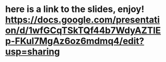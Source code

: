# here is a link to the slides, enjoy! https://docs.google.com/presentation/d/1wfGCqTSkTQf44b7WdyAZTlEp-FKul7MgAz6oz6mdmq4/edit?usp=sharing
